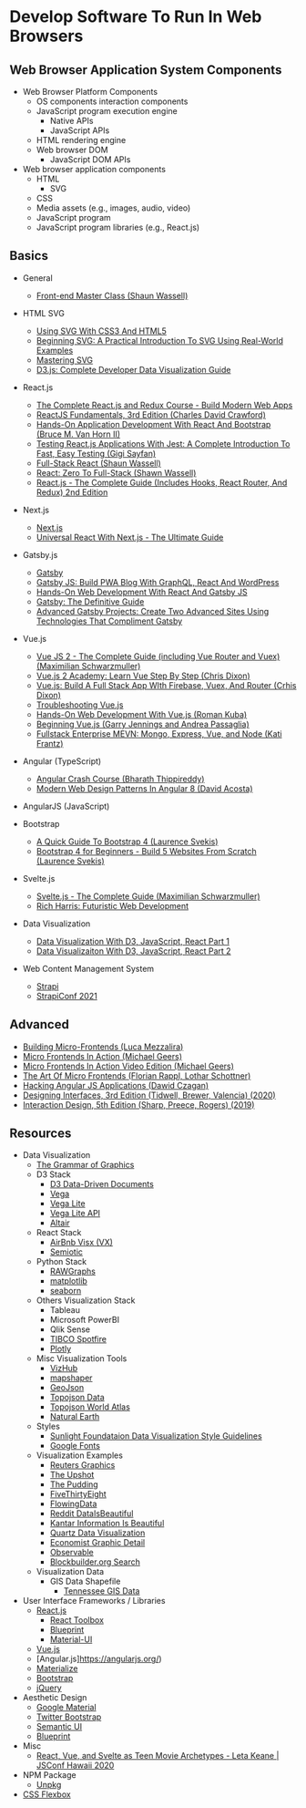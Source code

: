 # Develop Software To Run In Web Browsers

## Web Browser Application System Components

* Web Browser Platform Components
  * OS components interaction components
  * JavaScript program execution engine
    * Native APIs
    * JavaScript APIs
  * HTML rendering engine  
  * Web browser DOM
    * JavaScript DOM APIs
* Web browser application components
  * HTML
    * SVG
  * CSS
  * Media assets (e.g., images, audio, video)
  * JavaScript program  
  * JavaScript program libraries (e.g., React.js)


## Basics

* General
  * [Front-end Master Class (Shaun Wassell)](https://learning.oreilly.com/videos/front-end-master-class/9780137610068/)

* HTML SVG
  * [Using SVG With CSS3 And HTML5](https://learning.oreilly.com/library/view/using-svg-with/9781491921968/)
  * [Beginning SVG: A Practical Introduction To SVG Using Real-World Examples](https://learning.oreilly.com/library/view/beginning-svg-a/9781484237601/)
  * [Mastering SVG](https://learning.oreilly.com/library/view/mastering-svg/9781788626743/)
  * [D3.js: Complete Developer Data Visualization Guide](https://learning.oreilly.com/videos/d3js-complete-developer/9781800565692)
 
* React.js
  * [The Complete React.js and Redux Course - Build Modern Web Apps](https://learning.oreilly.com/videos/the-complete-react/9781789950656/)
  * [ReactJS Fundamentals, 3rd Edition (Charles David Crawford)](https://learning.oreilly.com/videos/reactjs-fundamentals-3rd/9780136612117/)
  * [Hands-On Application Development With React And Bootstrap (Bruce M. Van Horn II)](https://learning.oreilly.com/videos/hands-on-application-development/9781789531381/)
  * [Testing React.js Applications With Jest: A Complete Introduction To Fast, Easy Testing (Gigi Sayfan)](https://learning.oreilly.com/videos/testing-react-js-applications/9781484239803/)
  * [Full-Stack React (Shaun Wassell)](https://learning.oreilly.com/videos/full-stack-react/9780136887294)
  * [React: Zero To Full-Stack (Shawn Wassell)](https://learning.oreilly.com/videos/react-zero-to/9780137611676)
  * [React.js - The Complete Guide (Includes Hooks, React Router, And Redux) 2nd Edition](https://learning.oreilly.com/videos/react-the/9781801812603)

* Next.js
  * [Next.js](https://nextjs.org/)
  * [Universal React With Next.js - The Ultimate Guide](https://learning.oreilly.com/videos/universal-react-with/9781839210792/)

* Gatsby.js
  * [Gatsby](https://www.gatsbyjs.com/)
  * [Gatsby JS: Build PWA Blog With GraphQL, React And WordPress](https://learning.oreilly.com/videos/gatsby-js-build/9781839217593/)
  * [Hands-On Web Development With React And Gatsby JS](https://learning.oreilly.com/videos/hands-on-web-development/9781838822767)
  * [Gatsby: The Definitive Guide](https://learning.oreilly.com/library/view/gatsby-the-definitive/9781492087502/)
  * [Advanced Gatsby Projects: Create Two Advanced Sites Using Technologies That Compliment Gatsby](https://learning.oreilly.com/library/view/advanced-gatsby-projects/9781484266403/)

* Vue.js
  * [Vue JS 2 - The Complete Guide (including Vue Router and Vuex) (Maximilian Schwarzmuller)](https://learning.oreilly.com/videos/vue-js-2/9781788992817/)
  * [Vue.js 2 Academy: Learn Vue Step By Step (Chris Dixon)](https://learning.oreilly.com/videos/vue-js-2-academy/9781838985455/)
  * [Vue.js: Build A Full Stack App WIth Firebase, Vuex, And Router (Crhis Dixon)](https://learning.oreilly.com/videos/vue-js-build-a/9781838980627/)
  * [Troubleshooting Vue.js](https://learning.oreilly.com/videos/troubleshooting-vue-js/9781788993531/)
  * [Hands-On Web Development With Vue.js (Roman Kuba)](https://learning.oreilly.com/videos/hands-on-web-development/9781787283039/)
  * [Beginning Vue.js (Garry Jennings and Andrea Passaglia)](https://learning.oreilly.com/videos/beginning-vue-js/9781789534719/)
  * [Fullstack Enterprise MEVN: Mongo, Express, Vue, and Node (Kati Frantz)](https://learning.oreilly.com/videos/fullstack-enterprise-mevn/9781800202276/)

* Angular (TypeScript)
  * [Angular Crash Course (Bharath Thippireddy)](https://learning.oreilly.com/videos/angular-crash-course/9781800209824/)
  * [Modern Web Design Patterns In Angular 8 (David Acosta)](https://learning.oreilly.com/videos/angular-crash-course/9781800209824/)

* AngularJS (JavaScript)


* Bootstrap
  * [A Quick Guide To Bootstrap 4 (Laurence Svekis)](https://learning.oreilly.com/videos/a-quick-guide/9781789616415/)
  * [Bootstrap 4 for Beginners - Build 5 Websites From Scratch (Laurence Svekis)](https://learning.oreilly.com/videos/bootstrap-4-for/9781789808179/)

* Svelte.js
  * [Svelte.js - The Complete Guide (Maximilian Schwarzmuller)](https://learning.oreilly.com/videos/svelte-js-the/9781838988937)
  * [Rich Harris: Futuristic Web Development](https://youtu.be/qSfdtmcZ4d0)

* Data Visualization
  * [Data Visualization With D3, JavaScript, React Part 1](https://youtu.be/2LhoCfjm8R4)
  * [Data Visualizaiton With D3, JavaScript, React Part 2](https://youtu.be/H2qPeJx1RDI)

* Web Content Management System
  * [Strapi](https://strapi.io/)
  * [StrapiConf 2021](https://www.youtube.com/watch?v=yNlxG3tc7Rc&list=PL7Q0DQYATmvidvcf5RYifbKYgSP_7yf2Z)


## Advanced

* [Building Micro-Frontends (Luca Mezzalira)](https://learning.oreilly.com/library/view/building-micro-frontends/9781492082989/)
* [Micro Frontends In Action (Michael Geers)](https://learning.oreilly.com/library/view/micro-frontends-in/9781617296871/)
* [Micro Frontends In Action Video Edition (Michael Geers)](https://learning.oreilly.com/videos/micro-frontends-in/9781617296871VE/)
* [The Art Of Micro Frontends (Florian Rappl, Lothar Schottner)](https://learning.oreilly.com/library/view/the-art-of/9781800563568/)
* [Hacking Angular JS Applications (Dawid Czagan)](https://learning.oreilly.com/videos/hacking-angularjs-applications/9781838988340/)
* [Designing Interfaces, 3rd Edition (Tidwell, Brewer, Valencia) (2020)](https://learning.oreilly.com/library/view/designing-interfaces-3rd/9781492051954/)
* [Interaction Design, 5th Edition (Sharp, Preece, Rogers) (2019)](https://learning.oreilly.com/library/view/interaction-design-5th/9781119547259/)

## Resources

* Data Visualization
  * [The Grammar of Graphics](https://www.amazon.com/Grammar-Graphics-Statistics-Computing/dp/0387245448)
  * D3 Stack
    * [D3 Data-Driven Documents](https://d3js.org/)
    * [Vega](https://vega.github.io/vega/)
    * [Vega Lite](https://vega.github.io/vega-lite/)
    * [Vega Lite API](https://vega.github.io/vega-lite-api/)
    * [Altair](https://altair-viz.github.io/)
  * React Stack
    * [AirBnb Visx (VX)](https://github.com/airbnb/visx)
    * [Semiotic](https://semiotic.nteract.io/)
  * Python Stack
    * [RAWGraphs](https://rawgraphs.io/)
    * [matplotlib](https://matplotlib.org/)
    * [seaborn](https://seaborn.pydata.org/)
  * Others Visualization Stack
    * Tableau
    * Microsoft PowerBI
    * Qlik Sense
    * [TIBCO Spotfire](https://www.tibco.com/products/tibco-spotfire)
    * [Plotly](https://plotly.com/)
  * Misc Visualization Tools
    * [VizHub](https://vizhub.com/)
    * [mapshaper](https://mapshaper.org/)
    * [GeoJson](https://geojson.org/)
    * [Topojson Data](https://github.com/topojson/topojson)
    * [Topojson World Atlas](https://github.com/topojson/world-atlas)
    * [Natural Earth](https://www.naturalearthdata.com/)
  * Styles
    * [Sunlight Foundataion Data Visualization Style Guidelines](https://sunlightfoundation.com/2014/03/12/datavizguide/)
    * [Google Fonts](https://fonts.google.com/) 
  * Visualization Examples
    * [Reuters Graphics](https://graphics.reuters.com/)
    * [The Upshot](https://www.nytimes.com/section/upshot)
    * [The Pudding](https://pudding.cool/)
    * [FiveThirtyEight](https://fivethirtyeight.com/)
    * [FlowingData](https://flowingdata.com/)
    * [Reddit DataIsBeautiful](https://www.reddit.com/r/dataisbeautiful/)
    * [Kantar Information Is Beautiful](https://www.informationisbeautifulawards.com/)
    * [Quartz Data Visualization](https://qz.com/re/data-visualization/)
    * [Economist Graphic Detail](https://www.economist.com/graphic-detail)
    * [Observable](https://observablehq.com/)
    * [Blockbuilder.org Search](https://blockbuilder.org/search)
  * Visualization Data
    * GIS Data Shapefile
      * [Tennessee GIS Data](https://www.tn.gov/finance/sts-gis/gis/data.html)
* User Interface Frameworks / Libraries
  * [React.js](https://reactjs.org/)
    * [React Toolbox](http://react-toolbox.io/#/)
    * [Blueprint](https://blueprintjs.com/)
    * [Material-UI](https://material-ui.com/)
  * [Vue.js](https://vuejs.org/)
  * [Angular.js]https://angularjs.org/)
  * [Materialize](https://materializecss.com/)
  * [Bootstrap](https://getbootstrap.com)
  * [jQuery](https://jquery.com/)
* Aesthetic Design
  * [Google Material](https://material.io/design)
  * [Twitter Bootstrap](https://getbootstrap.com/)
  * [Semantic UI](https://semantic-ui.com/)
  * [Blueprint](https://blueprintjs.com/)
* Misc
  * [React, Vue, and Svelte as Teen Movie Archetypes - Leta Keane | JSConf Hawaii 2020](https://youtu.be/vEQkgBzunRc?list=PL37ZVnwpeshH-mmcnUNoM7LVyegK27Gm1)
* NPM Package
  * [Unpkg](https://unpkg.com/)
* [CSS Flexbox](https://css-tricks.com/snippets/css/a-guide-to-flexbox/)